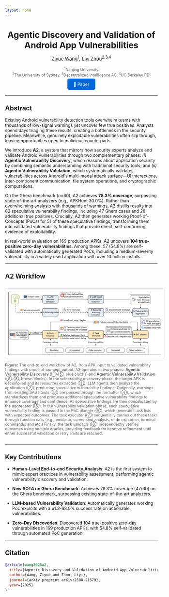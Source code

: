 ```yaml
---
layout: home
---
```


<div style="text-align: center; margin-bottom: 2em;">
  <h1 style="margin-bottom: 0.5em;">Agentic Discovery and Validation of Android App Vulnerabilities</h1>

  <p style="font-size: 1.1em; margin-bottom: 1em;">
    <a href="https://zyy0530.github.io/" target="_blank">Ziyue Wang</a><sup>1</sup>,
    <a href="https://lzhou1110.github.io/" target="_blank">Liyi Zhou</a><sup>2,3,4</sup>
  </p>

  <p style="font-size: 0.9em; color: #666; margin-bottom: 1em;">
    <sup>1</sup>Nanjing University<br>
    <sup>2</sup>The University of Sydney,
    <sup>3</sup>Decentralized Intelligence AG,
    <sup>4</sup>UC Berkeley RDI
  </p>

  <p style="margin-top: 1em;">
    <a href="https://arxiv.org/abs/2508.21579" target="_blank" style="padding: 10px 20px; background-color: #0366d6; color: white; text-decoration: none; border-radius: 5px; margin: 5px;">📄 Paper</a>
  </p>
</div>

---

## Abstract

Existing Android vulnerability detection tools overwhelm teams with thousands of low-signal warnings yet uncover few true positives. Analysts spend days triaging these results, creating a bottleneck in the security pipeline. Meanwhile, genuinely exploitable vulnerabilities often slip through, leaving opportunities open to malicious counterparts.

We introduce **A2**, a system that mirrors how security experts analyze and validate Android vulnerabilities through two complementary phases: *(i)* **Agentic Vulnerability Discovery**, which reasons about application security by combining semantic understanding with traditional security tools; and *(ii)* **Agentic Vulnerability Validation**, which systematically validates vulnerabilities across Android's multi-modal attack surface—UI interactions, inter-component communication, file system operations, and cryptographic computations.

On the Ghera benchmark (*n*=60), A2 achieves **78.3% coverage**, surpassing state-of-the-art analyzers (e.g., APKHunt 30.0%). Rather than overwhelming analysts with thousands of warnings, A2 distills results into 82 speculative vulnerability findings, including 47 Ghera cases and 28 additional true positives. Crucially, A2 then generates working Proof-of-Concepts (PoCs) for 51 of these speculative findings, transforming them into validated vulnerability findings that provide direct, self-confirming evidence of exploitability.

In real-world evaluation on 169 production APKs, A2 uncovers **104 true-positive zero-day vulnerabilities**. Among these, 57 (54.8%) are self-validated with automatically generated PoCs, including a medium-severity vulnerability in a widely used application with over 10 million installs.

---

## A2 Workflow

<div style="text-align: center; margin: 2em 0;">
  <img src="assets/images/workflow.png" alt="A2 System Workflow" style="max-width: 100%; height: auto; border: 1px solid #ddd; padding: 10px; background-color: white;">

  <p style="font-size: 0.9em; color: #666; margin-top: 1em; text-align: left;">
    <strong>Figure:</strong> The end-to-end workflow of A2, from APK input to validated vulnerability findings with proof-of-concept output. A2 operates in two phases: <strong>Agentic Vulnerability Discovery</strong> (①-⑤, blue blocks) and <strong>Agentic Vulnerability Validation</strong> (⑥–⑧, brown blocks). In the vulnerability discovery phase, the target APK is decompiled and its resources extracted (①). LLM agents then analyze the application (②), producing speculative vulnerability findings. Optionally, warnings from existing SAST tools (③) are passed through the formatter (④), which standardizes them and produces additional speculative vulnerability findings to enhance coverage and confidence. All speculative findings are then consolidated by the aggregator (⑤). In the vulnerability validation phase, each speculative vulnerability finding is passed to the PoC planner (⑥), which generates task lists with expected outcomes. The task executor (⑦) sequentially carries out these tasks through function calls (e.g., emulator, screenshot analysis, code execution, terminal commands, and etc.) Finally, the task validator (⑧) independently verifies outcomes using multiple oracles, providing feedback for iterative refinement until either successful validation or retry limits are reached.
  </p>
</div>

---

## Key Contributions

- **Human-Level End-to-end Security Analysis**: A2 is the first system to mimic expert practices in vulnerability assessment, performing agentic vulnerability discovery and validation.

- **New SOTA on Ghera Benchmark**: Achieves 78.3% coverage (47/60) on the Ghera benchmark, surpassing existing state-of-the-art analyzers.

- **LLM-based Vulnerability Validation**: Automatically generates working PoC exploits with a 61.3-68.0% success rate on actionable vulnerabilities.

- **Zero-Day Discoveries**: Discovered 104 true-positive zero-day vulnerabilities in 169 production APKs, with 54.8% self-validated through automated PoC generation.

---

## Citation

```bibtex
@article{wang2025a2,
  title={Agentic Discovery and Validation of Android App Vulnerabilities},
  author={Wang, Ziyue and Zhou, Liyi},
  journal={arXiv preprint arXiv:2508.21579},
  year={2025}
}
```
